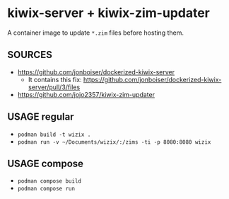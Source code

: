 # kiwix-server + kiwix-zim-updater

A container image to update `*.zim` files before hosting them.

## SOURCES

* https://github.com/jonboiser/dockerized-kiwix-server
    * It contains this fix: https://github.com/jonboiser/dockerized-kiwix-server/pull/3/files
* https://github.com/jojo2357/kiwix-zim-updater

## USAGE regular

* `podman build -t wizix .`
* `podman run -v ~/Documents/wizix/:/zims -ti -p 8080:8080 wizix`

## USAGE compose

* `podman compose build`
* `podman compose run`